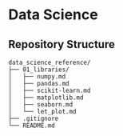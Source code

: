 # Data Science

## Repository Structure

```
data_science_reference/
├── 01_libraries/
│   ├── numpy.md
│   ├── pandas.md
│   ├── scikit-learn.md
│   ├── matplotlib.md
│   ├── seaborn.md
│   └── let_plot.md
├── .gitignore 
└── README.md
```